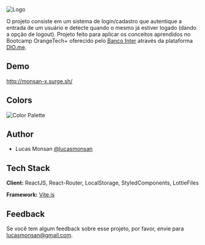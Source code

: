 ![Logo](https://firebasestorage.googleapis.com/v0/b/monsan-dev.appspot.com/o/MonsanX%2Flogo.png?alt=media&token=28d345d8-dae5-41ff-8fe2-94eacfeff851)

O projeto consiste em um sistema de login/cadastro que autentique a entrada de um usuário e detecte quando o mesmo já estiver logado (dando a opção de logout). 
Projeto feito para aplicar os conceitos aprendidos no Bootcamp OrangeTech+ oferecido pelo [Banco Inter](https://bancointer.com.br) através da plataforma [DIO.me](https://dio.me).

## Demo

http://monsan-x.surge.sh/

## Colors
![Color Palette](https://firebasestorage.googleapis.com/v0/b/monsan-dev.appspot.com/o/MonsanX%2Fcolors.png?alt=media&token=c6e72d13-408e-42fe-a2f0-5725c7ab2d39)

## Author

- Lucas Monsan [@lucasmonsan](https://github.com/lucasmonsan)

## Tech Stack

**Client:** ReactJS, React-Router, LocalStorage, StyledComponents, LottieFiles

**Framework:** [Vite.js](https://vitejs.dev)

## Feedback

Se você tem algum feedback sobre esse projeto, por favor, envie para lucasmonsan@gmail.com.
